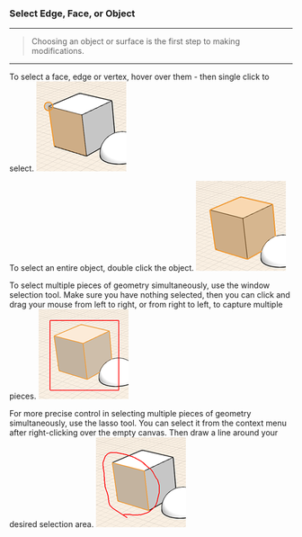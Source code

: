 ### Select Edge, Face, or Object
---
> Choosing an object or surface is the first step to making modifications.

---

To select a face, edge or vertex, hover over them - then single click to select.
![](images/GUID-FBF5D631-C838-4847-8F1A-52D298DD29F3-low.png)

To select an entire object, double click the object.
![](images/GUID-5DFDBBF0-1460-4168-A573-4113AB6B24D7-low.png)


To select multiple pieces of geometry simultaneously, use the window selection tool. Make sure you have nothing selected, then you can click and drag your mouse from left to right, or from right to left, to capture multiple pieces.
![](images/GUID-BC3B875C-44E5-4BC2-A6A5-9853472196B0-low.png)

For more precise control in selecting multiple pieces of geometry simultaneously, use the lasso tool. You can select it from the context menu after right-clicking over the empty canvas. Then draw a line around your desired selection area.
![](images/GUID-F87A1451-D19D-4776-8D27-87CF2521A9B5-low.png)

